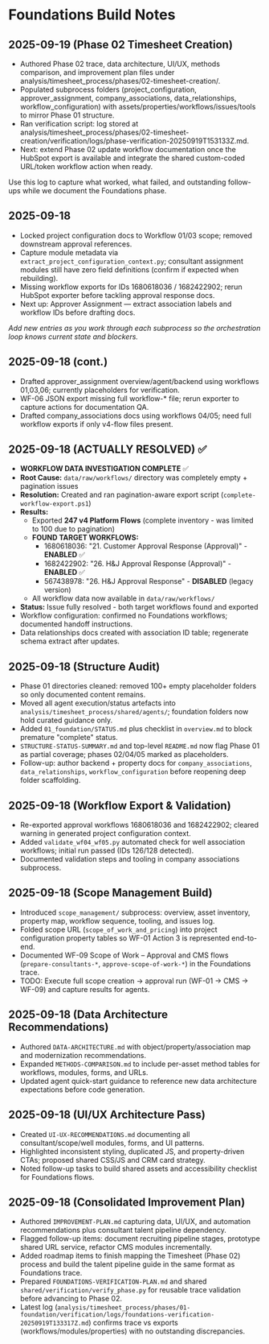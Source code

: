 # Foundations Build Notes

## 2025-09-19 (Phase 02 Timesheet Creation)
- Authored Phase 02 trace, data architecture, UI/UX, methods comparison, and improvement plan files under analysis/timesheet_process/phases/02-timesheet-creation/.
- Populated subprocess folders (project_configuration, approver_assignment, company_associations, data_relationships, workflow_configuration) with assets/properties/workflows/issues/tools to mirror Phase 01 structure.
- Ran verification script: log stored at analysis/timesheet_process/phases/02-timesheet-creation/verification/logs/phase-verification-20250919T153133Z.md.
- Next: extend Phase 02 update workflow documentation once the HubSpot export is available and integrate the shared custom-coded URL/token workflow action when ready.

Use this log to capture what worked, what failed, and outstanding follow-ups while we document the Foundations phase.

## 2025-09-18
- Locked project configuration docs to Workflow 01/03 scope; removed downstream approval references.
- Capture module metadata via `extract_project_configuration_context.py`; consultant assignment modules still have zero field definitions (confirm if expected when rebuilding).
- Missing workflow exports for IDs 1680618036 / 1682422902; rerun HubSpot exporter before tackling approval response docs.
- Next up: Approver Assignment — extract association labels and workflow IDs before drafting docs.

_Add new entries as you work through each subprocess so the orchestration loop knows current state and blockers._

## 2025-09-18 (cont.)
- Drafted approver_assignment overview/agent/backend using workflows 01,03,06; currently placeholders for verification.
- WF-06 JSON export missing full workflow-* file; rerun exporter to capture actions for documentation QA.
- Drafted company_associations docs using workflows 04/05; need full workflow exports if only v4-flow files present.

## 2025-09-18 (ACTUALLY RESOLVED) ✅
- **WORKFLOW DATA INVESTIGATION COMPLETE** ✅
- **Root Cause:** `data/raw/workflows/` directory was completely empty + pagination issues
- **Resolution:** Created and ran pagination-aware export script (`complete-workflow-export.ps1`)
- **Results:** 
  - Exported **247 v4 Platform Flows** (complete inventory - was limited to 100 due to pagination)
  - **FOUND TARGET WORKFLOWS:**
    - 1680618036: "21. Customer Approval Response (Approval)" - **ENABLED** ✅
    - 1682422902: "26. H&J Approval Response (Approval)" - **ENABLED** ✅
    - 567438978: "26. H&J Approval Response" - **DISABLED** (legacy version)
  - All workflow data now available in `data/raw/workflows/`
- **Status:** Issue fully resolved - both target workflows found and exported
- Workflow configuration: confirmed no Foundations workflows; documented handoff instructions.
- Data relationships docs created with association ID table; regenerate schema extract after updates.

## 2025-09-18 (Structure Audit)
- Phase 01 directories cleaned: removed 100+ empty placeholder folders so only documented content remains.
- Moved all agent execution/status artefacts into `analysis/timesheet_process/shared/agents/`; foundation folders now hold curated guidance only.
- Added `01_foundation/STATUS.md` plus checklist in `overview.md` to block premature "complete" status.
- `STRUCTURE-STATUS-SUMMARY.md` and top-level `README.md` now flag Phase 01 as partial coverage; phases 02/04/05 marked as placeholders.
- Follow-up: author backend + property docs for `company_associations`, `data_relationships`, `workflow_configuration` before reopening deep folder scaffolding.

## 2025-09-18 (Workflow Export & Validation)
- Re-exported approval workflows 1680618036 and 1682422902; cleared warning in generated project configuration context.
- Added `validate_wf04_wf05.py` automated check for well association workflows; initial run passed (IDs 126/128 detected).
- Documented validation steps and tooling in company associations subprocess.

## 2025-09-18 (Scope Management Build)
- Introduced `scope_management/` subprocess: overview, asset inventory, property map, workflow sequence, tooling, and issues log.
- Folded scope URL (`scope_of_work_and_pricing`) into project configuration property tables so WF-01 Action 3 is represented end-to-end.
- Documented WF-09 Scope of Work – Approval and CMS flows (`prepare-consultants-*`, `approve-scope-of-work-*`) in the Foundations trace.
- TODO: Execute full scope creation → approval run (WF-01 → CMS → WF-09) and capture results for agents.

## 2025-09-18 (Data Architecture Recommendations)
- Authored `DATA-ARCHITECTURE.md` with object/property/association map and modernization recommendations.
- Expanded `METHODS-COMPARISON.md` to include per-asset method tables for workflows, modules, forms, and URLs.
- Updated agent quick-start guidance to reference new data architecture expectations before code generation.

## 2025-09-18 (UI/UX Architecture Pass)
- Created `UI-UX-RECOMMENDATIONS.md` documenting all consultant/scope/well modules, forms, and UI patterns.
- Highlighted inconsistent styling, duplicated JS, and property-driven CTAs; proposed shared CSS/JS and CRM card strategy.
- Noted follow-up tasks to build shared assets and accessibility checklist for Foundations flows.

## 2025-09-18 (Consolidated Improvement Plan)
- Authored `IMPROVEMENT-PLAN.md` capturing data, UI/UX, and automation recommendations plus consultant talent pipeline dependency.
- Flagged follow-up items: document recruiting pipeline stages, prototype shared URL service, refactor CMS modules incrementally.
- Added roadmap items to finish mapping the Timesheet (Phase 02) process and build the talent pipeline guide in the same format as Foundations trace.
- Prepared `FOUNDATIONS-VERIFICATION-PLAN.md` and shared `shared/verification/verify_phase.py` for reusable trace validation before advancing to Phase 02.
- Latest log (`analysis/timesheet_process/phases/01-foundation/verification/logs/foundations-verification-20250919T133317Z.md`) confirms trace vs exports (workflows/modules/properties) with no outstanding discrepancies.



